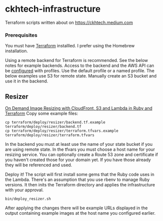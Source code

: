 # ckhtech-infrastructure
Terraform scripts written about on https://ckhtech.medium.com

### Prerequisites
You must have [Terraform](https://developer.hashicorp.com/terraform/tutorials/aws-get-started/install-cli) installled.
I prefer using the Homebrew installation.

Using a remote backend for Terraform is recommended.
See the below notes for example backends.
Access to the backend and the AWS API can be [configured](https://docs.aws.amazon.com/cli/latest/userguide/cli-configure-files.html) with profiles.
Use the default profile or a named profile. 
The below examples use S3 for remote state. 
Manually create an S3 bucket and use it in the backend. 

## Resizer
[On Demand Image Resizing with CloudFront, S3 and Lambda in Ruby and Terraform](https://medium.com/@ckhtech/on-demand-image-resizing-with-cloudfront-s3-and-lambda-in-ruby-and-terraform-d9fb06e60b37)
Copy some example files:

```shell
cp terraform/deploy/resizer/backend.tf.example terraform/deploy/resizer/backend.tf
cp terraform/deploy/resizer/terraform.tfvars.example terraform/deploy/resizer/terraform.tfvars
```

In the backend you must at least use the name of your state bucket if you are using remote state.
In the tfvars you must choose a host name for your resizing service. 
You can optionally create a Route 53 zone and certificate if you haven't created those for your domain yet.
If you have those already they will be referenced and used.

Deploy it! 
The script will first install some gems that the Ruby code uses in the Lambda.
There's an assumption that you use rbenv to manage Ruby versions.
It then inits the Terraform directory and applies the infrastructure with your approval.

```shell
bin/deploy_resizer.sh
```

After applying the changes there will be example URLs displayed in the output containing example images at the host name you configured earlier.
